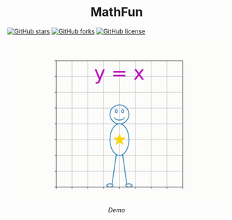 <p align="center">
 <h1 align="center">MathFun</h1>
</p>

[![GitHub stars](https://img.shields.io/github/stars/uvipen/MathFun)](https://github.com/uvipen/MathFun/stargazers)
[![GitHub forks](https://img.shields.io/github/forks/uvipen/MathFun?color=orange)](https://github.com/uvipen/MathFun/network)
[![GitHub license](https://img.shields.io/github/license/uvipen/MathFun)](https://github.com/uvipen/MathFun/blob/master/LICENSE)


<p align="center">
  <img src="MathFun.gif" width=600><br/>
  <i>Demo</i>
</p>

